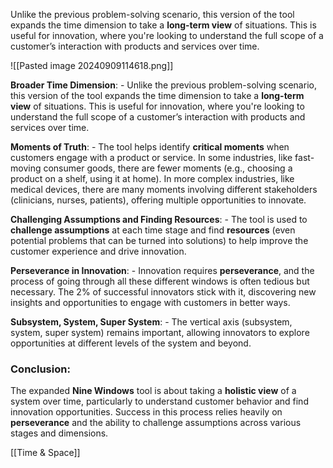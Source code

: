 
Unlike the previous problem-solving scenario, this version of the tool expands the time dimension to take a **long-term view** of situations. This is useful for innovation, where you're looking to understand the full scope of a customer’s interaction with products and services over time.

![[Pasted image 20240909114618.png]]


**Broader Time Dimension**:
    - Unlike the previous problem-solving scenario, this version of the tool expands the time dimension to take a **long-term view** of situations. This is useful for innovation, where you're looking to understand the full scope of a customer’s interaction with products and services over time.
    
**Moments of Truth**:
    - The tool helps identify **critical moments** when customers engage with a product or service. In some industries, like fast-moving consumer goods, there are fewer moments (e.g., choosing a product on a shelf, using it at home). In more complex industries, like medical devices, there are many moments involving different stakeholders (clinicians, nurses, patients), offering multiple opportunities to innovate.
    
**Challenging Assumptions and Finding Resources**:
    - The tool is used to **challenge assumptions** at each time stage and find **resources** (even potential problems that can be turned into solutions) to help improve the customer experience and drive innovation.
      
**Perseverance in Innovation**:
    - Innovation requires **perseverance**, and the process of going through all these different windows is often tedious but necessary. The 2% of successful innovators stick with it, discovering new insights and opportunities to engage with customers in better ways.
      
**Subsystem, System, Super System**:
    - The vertical axis (subsystem, system, super system) remains important, allowing innovators to explore opportunities at different levels of the system and beyond.


### Conclusion:

The expanded **Nine Windows** tool is about taking a **holistic view** of a system over time, particularly to understand customer behavior and find innovation opportunities. Success in this process relies heavily on **perseverance** and the ability to challenge assumptions across various stages and dimensions.


[[Time & Space]]